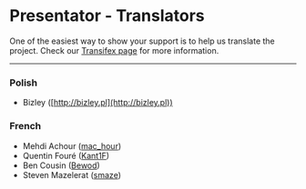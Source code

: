 Presentator - Translators
======================================================================

One of the easiest way to show your support is to help us translate the project.
Check our [Transifex page](https://www.transifex.com/presentatorio/web-platflorm) for more information.

---

### Polish

- Bizley ([http://bizley.pl](http://bizley.pl))

### French

- Mehdi Achour ([mac_hour](https://www.transifex.com/user/profile/mac_hour/))
- Quentin Fouré ([Kant1F](https://www.transifex.com/user/profile/Kant1F/))
- Ben Cousin ([Bewod](https://www.transifex.com/user/profile/Bewod/))
- Steven Mazelerat ([smaze](https://www.transifex.com/user/profile/smaze/))
